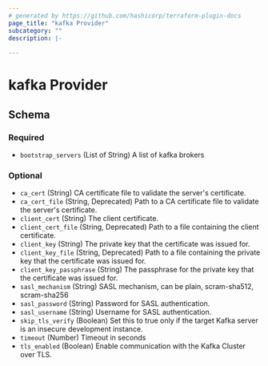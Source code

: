 ```yaml
---
# generated by https://github.com/hashicorp/terraform-plugin-docs
page_title: "kafka Provider"
subcategory: ""
description: |-
  
---
```


# kafka Provider





<!-- schema generated by tfplugindocs -->
## Schema

### Required

- `bootstrap_servers` (List of String) A list of kafka brokers

### Optional

- `ca_cert` (String) CA certificate file to validate the server's certificate.
- `ca_cert_file` (String, Deprecated) Path to a CA certificate file to validate the server's certificate.
- `client_cert` (String) The client certificate.
- `client_cert_file` (String, Deprecated) Path to a file containing the client certificate.
- `client_key` (String) The private key that the certificate was issued for.
- `client_key_file` (String, Deprecated) Path to a file containing the private key that the certificate was issued for.
- `client_key_passphrase` (String) The passphrase for the private key that the certificate was issued for.
- `sasl_mechanism` (String) SASL mechanism, can be plain, scram-sha512, scram-sha256
- `sasl_password` (String) Password for SASL authentication.
- `sasl_username` (String) Username for SASL authentication.
- `skip_tls_verify` (Boolean) Set this to true only if the target Kafka server is an insecure development instance.
- `timeout` (Number) Timeout in seconds
- `tls_enabled` (Boolean) Enable communication with the Kafka Cluster over TLS.
